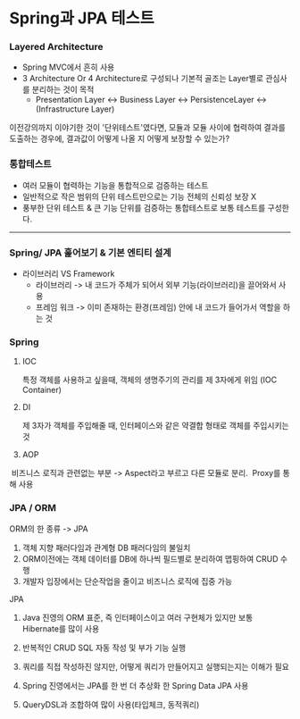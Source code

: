 # Spring과 JPA 테스트

### Layered Architecture

* Spring MVC에서 흔히 사용
* 3 Architecture Or 4 Architecture로 구성되나 기본적 골조는 Layer별로 관심사를 분리하는 것이 목적
  * Presentation Layer <-> Business Layer <-> PersistenceLayer <-> (Infrastructure Layer)



이전강의까지 이야기한 것이 '단위테스트'였다면, 모듈과 모듈 사이에 협력하여 결과를 도출하는 경우에, 
결과값이 어떻게 나올 지 어떻게 보장할 수 있는가? 



### 통합테스트

* 여러 모듈이 협력하는 기능을 통합적으로 검증하는 테스트
* 일반적으로 작은 범위의 단위 테스트만으로는 기능 전체의 신뢰성 보장 X
* 풍부한 단위 테스트 & 큰 기능 단위를 검증하는 통합테스트로 보통 테스트를 구성한다. 

---



### Spring/ JPA 훑어보기 & 기본 엔티티 설계

* 라이브러리 VS Framework
  * 라이브러리 -> 내 코드가 주체가 되어서 외부 기능(라이브러리)을 끌어와서 사용
  * 프레임 워크 -> 이미 존재하는 환경(프레임) 안에 내 코드가 들어가서 역할을 하는 것

### Spring

1. IOC

   특정 객체를 사용하고 싶을때, 객체의 생명주기의 관리를 제 3자에게 위임
   (IOC Container)

2. DI 

   제 3자가 객체를 주입해줄 때, 인터페이스와 같은 약결합 형태로 객체를 주입시키는 것

3. AOP

​	비즈니스 로직과 관련없는 부분 -> Aspect라고 부르고 다른 모듈로 분리. 
​	Proxy를 통해 사용



### JPA / ORM

ORM의 한 종류 -> JPA

1. 객체 지향 패러다임과 관계형 DB 패러다임의 불일치
2. ORM이전에는 객체 데이터를 DB에 하나씩 필드별로 분리하여 맵핑하여 CRUD 수행
3. 개발자 입장에서는 단순작업을 줄이고 비즈니스 로직에 집중 가능



JPA

1. Java 진영의 ORM 표준, 즉 인터페이스이고 여러 구현체가 있지만 보통 Hibernate를 많이 사용

2. 반복적인 CRUD SQL 자동 작성 및 부가 기능 실행

3. 쿼리를 직접 작성하진 않지만, 어떻게 쿼리가 만들어지고 실행되는지는 이해가 필요

4. Spring 진영에서는 JPA를 한 번 더 추상화 한 Spring Data JPA 사용
5. QueryDSL과 조합하여 많이 사용(타입체크, 동적쿼리)





